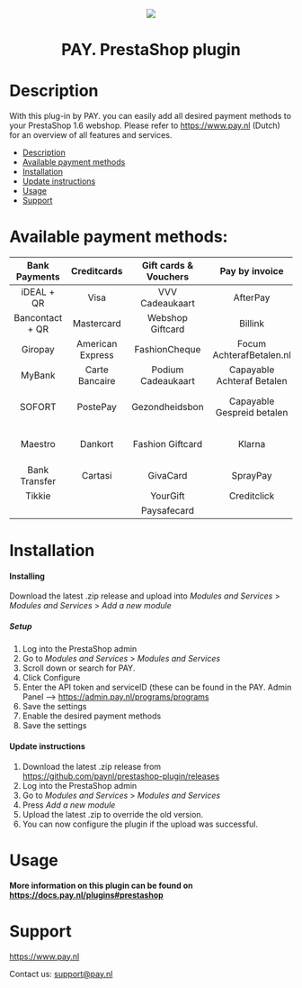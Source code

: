 <p align="center">
  <img src="https://www.pay.nl/uploads/1/brands/main_logo.png" />
</p>
<h1 align="center">PAY. PrestaShop plugin</h1>
    
# Description

With this plug-in by PAY. you can easily add all desired payment methods to your PrestaShop 1.6 webshop. Please refer to https://www.pay.nl (Dutch) for an overview of all features and services. 

- [Description](#description)
- [Available payment methods](#available-payment-methods)
- [Installation](#installation)
- [Update instructions](#update-instructions)
- [Usage](#usage)
- [Support](#support)



# Available payment methods:

Bank Payments  | Creditcards | Gift cards & Vouchers | Pay by invoice | Others | 
:-----------: | :-----------: | :-----------: | :-----------: | :-----------: |
iDEAL + QR |Visa | VVV Cadeaukaart | AfterPay | PayPal |
Bancontact + QR |  Mastercard | Webshop Giftcard | Billink | WeChatPay | 
Giropay |American Express | FashionCheque |Focum AchterafBetalen.nl | AmazonPay |
MyBank | Carte Bancaire | Podium Cadeaukaart | Capayable Achteraf Betalen | Cashly | 
SOFORT | PostePay | Gezondheidsbon | Capayable Gespreid betalen | Pay Fixed Price (phone) |
Maestro | Dankort | Fashion Giftcard | Klarna | Instore Payments (POS) |
Bank Transfer | Cartasi | GivaCard | SprayPay | Przelewy24 | 
| Tikkie | | YourGift | Creditclick | | 
| | | Paysafecard |

# Installation
#### Installing

Download the latest .zip release and upload into *Modules and Services* > *Modules and Services* > *Add a new module*

##### Setup

1. Log into the PrestaShop admin
2. Go to *Modules and Services* > *Modules and Services*
3. Scroll down or search for PAY.
4. Click Configure
5. Enter the API token and serviceID (these can be found in the PAY. Admin Panel --> https://admin.pay.nl/programs/programs
6. Save the settings
7. Enable the desired payment methods
8. Save the settings

#### Update instructions

1. Download the latest .zip release from https://github.com/paynl/prestashop-plugin/releases
1. Log into the PrestaShop admin
2. Go to *Modules and Services* > *Modules and Services*
3. Press *Add a new module*
4. Upload the latest .zip to override the old version.
5. You can now configure the plugin if the upload was successful.
# Usage

**More information on this plugin can be found on https://docs.pay.nl/plugins#prestashop**

# Support
https://www.pay.nl

Contact us: support@pay.nl
